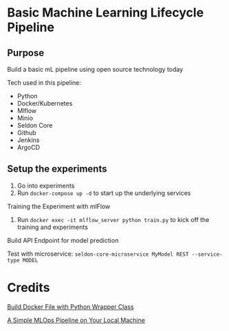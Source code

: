 # Basic Machine Learning Lifecycle Pipeline

## Purpose
Build a basic mL pipeline using open source technology today

Tech used in this pipeline:
- Python
- Docker/Kubernetes
- Mlflow
- Minio
- Seldon Core
- Github
- Jenkins
- ArgoCD


## Setup the experiments
1. Go into experiments
2. Run `docker-compose up -d` to start up the underlying services

Training the Experiment with mlFlow

1. Run `docker exec -it mlflow_server python train.py` to kick off the training and experiments


Build API Endpoint for model prediction



Test with microservice:
`seldon-core-microservice MyModel REST --service-type MODEL`


# Credits

[Build Docker File with Python Wrapper Class](https://docs.seldon.io/projects/seldon-core/en/latest/python/python_wrapping_docker.html)

[A Simple MLOps Pipeline on Your Local Machine](https://towardsdatascience.com/a-simple-mlops-pipeline-on-your-local-machine-db9326addf31)